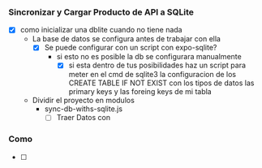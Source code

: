 ### Sincronizar y Cargar  Producto de API a SQLite
- [x] como inicializar una dblite cuando no tiene nada
	- La base de datos se configura antes de trabajar con ella
		- [x] Se puede configurar con un script con expo-sqlite?
			- si esto no es posible la db se configurara manualmente
				- [x]  si esta dentro de tus posibilidades haz un script para meter en el cmd de sqlite3 la configuracion de los CREATE TABLE IF NOT EXIST con los tipos de datos las primary keys y las foreing keys de mi tabla 
	- Dividir el proyecto en modulos
		- sync-db-withs-sqlite.js
			- [ ] Traer Datos con 

### Como
- [ ] 